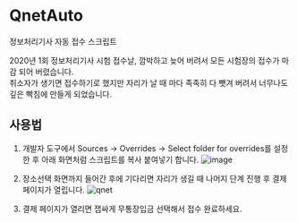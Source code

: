 # QnetAuto
정보처리기사 자동 접수 스크립트  

2020년 1회 정보처리기사 시험 접수날, 깜박하고 늦어 버려서 모든 시험장의 접수가 마감 되어 버렸습니다.  
취소자가 생기면 접수하기로 했지만 자리가 날 때 마다 족족히 다 뺏겨 버려서 너무나도 깊은 빡침에 만들게 되었습니다.

## 사용법

1. 개발자 도구에서 Sources -> Overrides -> Select folder for overrides를 설정 한 후 아래 화면처럼 스크립트를 복사 붙여넣기 합니다.
![image](https://user-images.githubusercontent.com/29445703/76147974-1a1b5e80-60e5-11ea-9e45-2f8ae508b157.png)

2. 장소선택 화면까지 들어간 후에 기다리면 자리가 생길 때 나머지 단계 진행 후 결제 페이지가 열립니다.
![qnet](https://user-images.githubusercontent.com/29445703/76147483-04576a80-60e0-11ea-81f8-8144141acc58.jpg)

3. 결제 페이지가 열리면 잽싸게 무통장입금 선택해서 접수 완료하세요.
